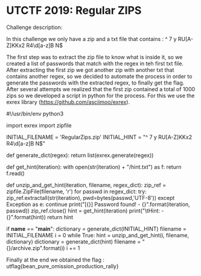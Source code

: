 
**UTCTF 2019: Regular ZIPS**
==================================

Challenge description:

In this challenge we only have a zip and a txt file that contains : ^ 7 y RU[A-Z]KKx2 R4\d[a-z]B N$

The first step was to extract the zip file to know what is inside it, so we created a list of passwords that match with the regex in teh first txt file.
After extracting the first zip we got another zip with another txt that contains another regex, so we decided to automate the process in order to generate the passwords with the extracted regex, to finally get the flag.
After several attempts we realized that the first zip contained a total of 1000 zips so we developed a script in python for the process.
For this we use the exrex library (https://github.com/asciimoo/exrex).


#!/usr/bin/env python3

import exrex
import zipfile

INITIAL_FILENAME = 'RegularZips.zip'
INITIAL_HINT =  "^  7  y  RU[A-Z]KKx2 R4\d[a-z]B  N$"

def generate_dict(regex):
    return list(exrex.generate(regex))

def get_hint(iteration):
    with open(str(iteration) + "/hint.txt") as f:
        return f.read()

def unzip_and_get_hint(iteration, filename, regex_dict):
    zip_ref = zipfile.ZipFile(filename, 'r')
    for passwd in regex_dict:
        try:
            zip_ref.extractall(str(iteration), pwd=bytes(passwd,'UTF-8'))
        except Exception as e:
            continue
        print("[{}] Password found! - {}".format(iteration, passwd))
        zip_ref.close()
        hint = get_hint(iteration)
        print("\tHint: - {}".format(hint))
        return hint

if __name__ == "__main__":
    dictionary = generate_dict(INITIAL_HINT)
    filename = INITIAL_FILENAME
    i = 0
    while True:
        hint = unzip_and_get_hint(i, filename, dictionary)
        dictionary = generate_dict(hint)
        filename = "{}/archive.zip".format(i)
        i += 1
        
Finally at the end we obtained the flag : utflag{bean_pure_omission_production_rally}
